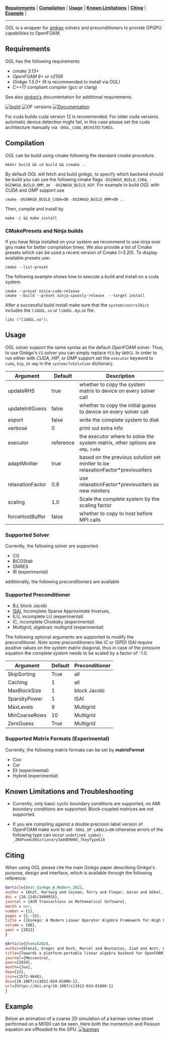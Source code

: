<!--
SPDX-FileCopyrightText: 2024 OGL authors

SPDX-License-Identifier: GPL-3.0-or-later
-->

**[Requirements](#requirements)** |
**[Compilation](#Compilation)** |
**[Usage](#Usage)** |
**[Known Limitations](#Known_Limitations_and_Troubleshooting)** |
**[Citing](#Citing)** |
**[Example](#Example)** |

---

OGL is a wrapper for [ginkgo](https://github.com/ginkgo-project/ginkgo) solvers and preconditioners to provide GPGPU capabilities to OpenFOAM.


## Requirements

OGL has the following requirements

*   _cmake 3.13+_
*   _OpenFOAM 6+_ or _v2106_
*   _Ginkgo 1.5.0+_ (It is recommended to install via OGL)
*   C++17 compliant compiler (gcc or clang)

See also [ginkgo's](https://github.com/ginkgo-project/ginkgo) documentation for additional requirements.


[![build](https://github.com/hpsim/OGL/actions/workflows/build-foam.yml/badge.svg)](https://github.com/hpsim/OGL/actions/workflows/build-foam.yml)
![OF versions](https://img.shields.io/badge/OF--versions-v2212%2C10-green)
[![Documentation](https://img.shields.io/badge/Documentation-blue)](https://codedocs.xyz/hpsim/OGL/)

For cuda builds cuda version 12 is recommended. For older cuda versions automatic device detection might fail, in this case please set the cuda architecture manually via `-DOGL_CUDA_ARCHITECTURES`.

## Compilation

*OGL* can be build using cmake following the standard cmake procedure. 

    mkdir build && cd build && ccmake ..

By default *OGL* will fetch and build ginkgo, to specify which backend should be build you can use the following cmake flags `-DGINKGO_BUILD_CUDA`, `-DGINKGO_BUILD_OMP`, or ` -DGINKGO_BUILD_HIP`. For example to build *OGL* with *CUDA* and *OMP* support use

    cmake -DGINKGO_BUILD_CUDA=ON -DGINKGO_BUILD_OMP=ON ..

Then, compile and install by

    make -j && make install

### CMakePresets and Ninja builds

If you have Ninja installed on your system we recommend to use ninja over gnu make for better compilation times. We also provide a list of Cmake presets which can be used a recent version of Cmake (>3.20). To display available presets use: 

    cmake --list-preset
    
The following example shows how to execute a build and install on a cuda system.

    cmake --preset ninja-cuda-release
    cmake --build --preset ninja-cpuonly-release  --target install


After a successful build install make sure that the `system/controlDict` includes the `libOGL.so` or  `libOGL.dyLib` file:

    libs ("libOGL.so");


## Usage

OGL solver support the same syntax as the default *OpenFOAM* solver. Thus, to use Ginkgo's `CG` solver you can simply replace `PCG` by `GKOCG`. In order to run either with *CUDA*, *HIP*, or *OMP* support set the `executor` keyword to `cuda`, `hip`, or `omp` in the  `system/fvSolution` dictionary.

Argument | Default | Description
------------ | ------------- | -------------
updateRHS | true | whether to copy the system matrix to device on every solver call
updateInitGuess | false |whether to copy the initial guess to device on every solver call
export | false | write the complete system to disk
verbose | 0 | print out extra info
executor | reference | the executor where to solve the system matrix, other options are `omp`, `cuda`
adaptMinIter | true | based on the previous solution set minIter to be relaxationFactor*previousIters
relaxationFactor | 0.8 | use relaxationFactor*previousIters as new minIters
scaling | 1.0 | Scale the complete system by the scaling factor
forceHostBuffer  | false | whether to copy to host before MPI calls

### Supported Solver
Currently, the following solver are supported

* CG
* BiCGStab
* GMRES
* IR (experimental)

additionally, the following preconditioners are available

### Supported Preconditioner
* BJ, block Jacobi
* [ISAI](https://doi.org/10.1016/j.parco.2017.10.003), Incomplete Sparse Approximate Inverses,
* ILU, incomplete LU (experimental)
* IC, incomplete Cholesky (experimental)
* Multigrid, algebraic multigrid (experimental)

The following optional arguments are supported to modify the preconditioner. *Note* some preconditioners like IC or (SPD) ISAI require positive values on the system matrix diagonal, thus in case of the pressure equation the complete system needs to be scaled by a factor of -1.0.

Argument | Default | Preconditioner
------------ | ------------- | -------------
SkipSorting | True | all
Caching | 1 | all
MaxBlockSize | 1 | block Jacobi 
SparsityPower | 1 | ISAI
MaxLevels | 9 | Multigrid
MinCoarseRows | 10 | Multigrid
ZeroGuess | True | Multigrid

### Supported Matrix Formats (Experimental)
Currently, the following matrix formats can be set by **matrixFormat**

* Coo 
* Csr
* Ell (experimental)
* Hybrid (experimental)


## Known Limitations and Troubleshooting

- Currently, only basic cyclic boundary conditions are supported, no AMI boundary conditions are supported. Block-coupled matrices are not supported.

- If you are compiling against a double precision label version of OpenFOAM 
make sure to set `-DOGL_DP_LABELS=ON` otherwise errors of the following type can occur  `undefined symbol: _ZN4Foam10dictionary3addERKNS_7keyTypeEib`

## Citing

When using OGL please cite the main Ginkgo paper describing Ginkgo's purpose, design and interface, which is
available through the following reference:

``` bibtex
@article{Anzt_Ginkgo_A_Modern_2022,
author = {Anzt, Hartwig and Cojean, Terry and Flegar, Goran and Göbel, Fritz and Grützmacher, Thomas and Nayak, Pratik and Ribizel, Tobias and Tsai, Yuhsiang and Quintana-Ortí, Enrique S.},
doi = {10.1145/3480935},
journal = {ACM Transactions on Mathematical Software},
month = mar,
number = {1},
pages = {1--33},
title = {{Ginkgo: A Modern Linear Operator Algebra Framework for High Performance Computing}},
volume = {48},
year = {2022}
}

@Article{Olenik2024,
author={Olenik, Gregor and Koch, Marcel and Boutanios, Ziad and Anzt, Hartwig},
title={Towards a platform-portable linear algebra backend for OpenFOAM},
journal={Meccanica},
year={2024},
month={Jun},
day={12},
issn={1572-9648},
doi={10.1007/s11012-024-01806-1},
url={https://doi.org/10.1007/s11012-024-01806-1}
}

```

## Example
Below an animation of a coarse 2D simulation of a karman vortex street performed on a MI100 can be seen. Here both the momentum and Poisson equation are offloaded to the GPU.
[![karman](https://github.com/hpsim/OGL_DATA/blob/main/assets/U_mag_rainbow.gif)](https://github.com/hpsim/OGL_DATA/blob/main/assets/U_mag_rainbow.gif)
